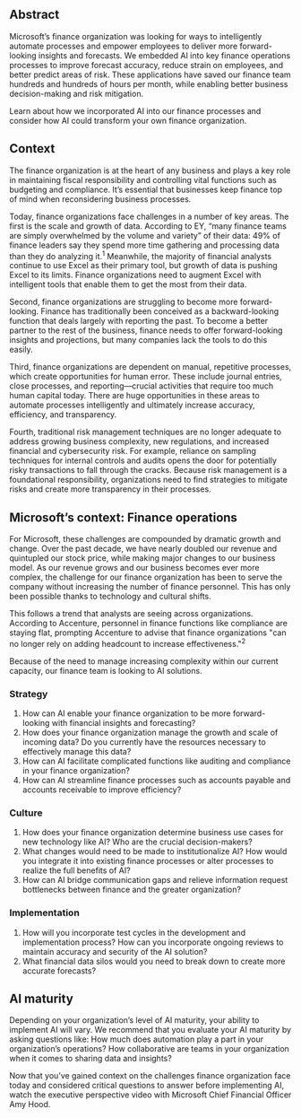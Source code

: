 ## Abstract

Microsoft’s finance organization was looking for ways to intelligently automate processes and empower employees to deliver more forward-looking insights and forecasts. We embedded AI into key finance operations processes to improve forecast accuracy, reduce strain on employees, and better predict areas of risk. These applications have saved our finance team hundreds and hundreds of hours per month, while enabling better business decision-making and risk mitigation.

Learn about how we incorporated AI into our finance processes and consider how AI could transform your own finance organization.

## Context

The finance organization is at the heart of any business and plays a key role in maintaining fiscal responsibility and controlling vital functions such as budgeting and compliance. It’s essential that businesses keep finance top of mind when reconsidering business processes.

Today, finance organizations face challenges in a number of key areas. The first is the scale and growth of data. According to EY, “many finance teams are simply overwhelmed by the volume and variety” of their data: 49% of finance leaders say they spend more time gathering and processing data than they do analyzing it.<sup>1</sup> Meanwhile, the majority of financial analysts continue to use Excel as their primary tool, but growth of data is pushing Excel to its limits. Finance organizations need to augment Excel with intelligent tools that enable them to get the most from their data.

Second, finance organizations are struggling to become more forward-looking. Finance has traditionally been conceived as a backward-looking function that deals largely with reporting the past. To become a better partner to the rest of the business, finance needs to offer forward-looking insights and projections, but many companies lack the tools to do this easily.

Third, finance organizations are dependent on manual, repetitive processes, which create opportunities for human error. These include journal entries, close processes, and reporting—crucial activities that require too much human capital today. There are huge opportunities in these areas to automate processes intelligently and ultimately increase accuracy, efficiency, and transparency.

Fourth, traditional risk management techniques are no longer adequate to address growing business complexity, new regulations, and increased financial and cybersecurity risk. For example, reliance on sampling techniques for internal controls and audits opens the door for potentially risky transactions to fall through the cracks. Because risk management is a foundational responsibility, organizations need to find strategies to mitigate risks and create more transparency in their processes.

## Microsoft’s context: Finance operations

For Microsoft, these challenges are compounded by dramatic growth and change. Over the past decade, we have nearly doubled our revenue and quintupled our stock price, while making major changes to our business model. As our revenue grows and our business becomes ever more complex, the challenge for our finance organization has been to serve the company without increasing the number of finance personnel. This has only been possible thanks to technology and cultural shifts.

This follows a trend that analysts are seeing across organizations. According to Accenture, personnel in finance functions like compliance are staying flat, prompting Accenture to advise that finance organizations "can no longer rely on adding headcount to increase effectiveness."<sup>2</sup>

Because of the need to manage increasing complexity within our current capacity, our finance team is looking to AI solutions.

### Strategy

1. How can AI enable your finance organization to be more forward-looking with financial insights and forecasting?
2. How does your finance organization manage the growth and scale of incoming data? Do you currently have the resources necessary to effectively manage this data?
3. How can AI facilitate complicated functions like auditing and compliance in your finance organization?
4. How can AI streamline finance processes such as accounts payable and accounts receivable to improve efficiency?

### Culture

1. How does your finance organization determine business use cases for new technology like AI? Who are the crucial decision-makers?
2. What changes would need to be made to institutionalize AI? How would you integrate it into existing finance processes or alter processes to realize the full benefits of AI?
3. How can AI bridge communication gaps and relieve information request bottlenecks between finance and the greater organization?

### Implementation

1. How will you incorporate test cycles in the development and implementation process? How can you incorporate ongoing reviews to maintain accuracy and security of the AI solution?
2. What financial data silos would you need to break down to create more accurate forecasts?

## AI maturity

Depending on your organization’s level of AI maturity, your ability to implement AI will vary. We recommend that you evaluate your AI maturity by asking questions like: How much does automation play a part in your organization’s operations? How collaborative are teams in your organization when it comes to sharing data and insights?

Now that you’ve gained context on the challenges finance organization face today and considered critical questions to answer before implementing AI, watch the executive perspective video with Microsoft Chief Financial Officer Amy Hood.